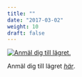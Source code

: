 ```yaml
---
title: ""
date: "2017-03-02"
weight: 10
draft: false
---
```

<a href="/lager/2017/">
  <img src="/img/daltons.png" alt="Anmäl dig till lägret." ">
</a>

Anmäl dig till lägret _[här](/lager/2017/)_.